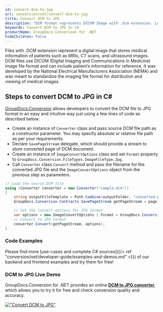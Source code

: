 ```yaml
---
id: convert-dcm-to-jpg
url: conversion/net/convert-dcm-to-jpg
title: Convert DCM to JPG
description: "DCM format represents DICOM Image with .dcm extension. Learn how to convert DCM to JPG file programmatically in C# language using GroupDocs.Conversion for .NET library."
keywords: Convert DCM to JPG in C#
productName: GroupDocs.Conversion for .NET
hideChildren: False
---
```


Files with .DCM extension represent a digital image that stores medical information of patients such as MRIs, CT scans, and ultrasound images. DCM files use DICOM (Digital Imaging and Communications in Medicine) image file format and can include patient’s information for reference. It was developed by the National Electrical Manufacturers Association (NEMA) and was meant to standardize the imaging file format for distribution and viewing of medical images.

## Steps to convert DCM to JPG in C#

[GroupDocs.Conversion](https://products.groupdocs.com/conversion/net) allows developers to convert the DCM file to JPG format in an easy and intuitive way just using a few lines of code as described below:

* Create an instance of `Converter` class and pass source DCM file path as a constructor parameter. You may specify absolute or relative file path as per your requirements. 
* Declare `SavePageStream` delegate, which should provide a stream to store converted page of DCM document.
* Create an instance of `ImageConvertOptions` class and set `Format` property to `GroupDocs.Conversion.FileTypes.ImageFileType.Jpg`.
* Call `Converter` class `Convert` method and pass the filename for the converted JPG file and the `ImageConvertOptions` object from the previous step as parameters.

```csharp
// Load the source DCM file
using (Converter converter = new Converter("sample.dcm"))
{
    string outputFileTemplate = Path.Combine(outputFolder, "converted-page-{0}.jpg");
    GroupDocs.Conversion.Contracts.SavePageStream getPageStream = page => new FileStream(string.Format(outputFileTemplate, page), FileMode.Create);

    // Set the convert options for JPG format
    var options = new ImageConvertOptions { Format = GroupDocs.Conversion.FileTypes.ImageFileType.Jpg };   
    // Convert to JPG format
    converter.Convert(getPageStream, options);
}
```

### Code Examples

Please find more [use-cases and complete C# sources]({{< ref "conversion/net/developer-guide/examples-and-demos.md" >}}) of our backend and frontend examples and try them for free!

### DCM to JPG Live Demo

GroupDocs.Conversion for .NET provides an online [**DCM to JPG converter**](https://products.groupdocs.app/conversion/dcm-to-jpg), which allows you to try it for free and check conversion quality and accuracy.

[!["Convert DCM to JPG"](conversion/net/images/convert-to-jpg/convert-dcm-to-jpg.png)](https://products.groupdocs.app/conversion/dcm-to-jpg)